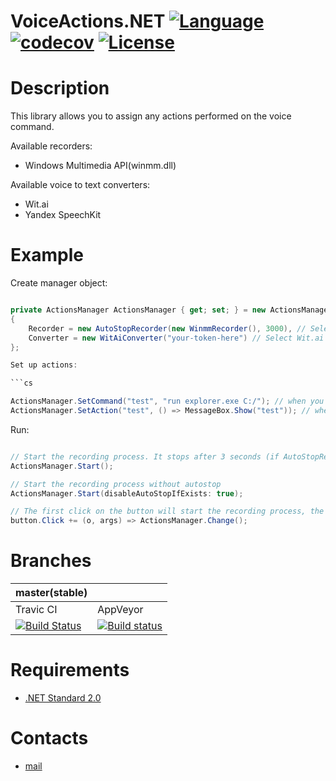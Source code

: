 # VoiceActions.NET [![Language](https://img.shields.io/badge/language-C%23-blue.svg?style=flat-square)](https://github.com/HavenDV/VoiceActions.NET/search?l=C%23&o=desc&s=&type=Code) [![codecov](https://codecov.io/gh/HavenDV/VoiceActions.NET/branch/master/graph/badge.svg)](https://codecov.io/gh/HavenDV/VoiceActions.NET) [![License](https://img.shields.io/github/license/HavenDV/VoiceActions.NET.svg?label=License&maxAge=86400)](LICENSE.md)

# Description
This library allows you to assign any actions performed on the voice command.

Available recorders:
+ Windows Multimedia API(winmm.dll)

Available voice to text converters:
+ Wit.ai
+ Yandex SpeechKit

# Example

Create manager object:

```cs

private ActionsManager ActionsManager { get; set; } = new ActionsManager
{
	Recorder = new AutoStopRecorder(new WinmmRecorder(), 3000), // Select recorder which stops after 3000 milliseconds with Windows Multimedia API base recorder
	Converter = new WitAiConverter("your-token-here") // Select Wit.ai voice-to-text converter
};

Set up actions:

```cs

ActionsManager.SetCommand("test", "run explorer.exe C:/"); // when you say "test" the manager runs the explorer.exe with the "C:/" base folder
ActionsManager.SetAction("test", () => MessageBox.Show("test")); // when you say "test" the manager runs your custom action

 ```

Run:

```cs

// Start the recording process. It stops after 3 seconds (if AutoStopRecorder is selected from the example)
ActionsManager.Start();

// Start the recording process without autostop
ActionsManager.Start(disableAutoStopIfExists: true);

// The first click on the button will start the recording process, the second will leave the recording process and start the action
button.Click += (o, args) => ActionsManager.Change(); 

 ```

# Branches

| master(stable) |               |
|----------------|---------------|
|    Travic CI   |    AppVeyor   |  
| [![Build Status](https://api.travis-ci.org/HavenDV/VoiceActions.NET.svg?branch=master)](https://travis-ci.org/HavenDV/VoiceActions.NET) | [![Build status](https://ci.appveyor.com/api/projects/status/6d1qhja444di11pt/branch/master?svg=true)](https://ci.appveyor.com/project/HavenDV/voiceactions-net/branch/master) |

# Requirements
+ [.NET Standard 2.0](https://github.com/dotnet/standard/blob/master/docs/versions/netstandard2.0.md)

# Contacts
* [mail](mailto:havendv@gmail.com)
